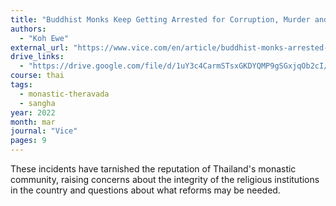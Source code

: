 ```yaml
---
title: "Buddhist Monks Keep Getting Arrested for Corruption, Murder and Drug Trafficking"
authors:
  - "Koh Ewe"
external_url: "https://www.vice.com/en/article/buddhist-monks-arrested-thailand/"
drive_links:
  - "https://drive.google.com/file/d/1uY3c4CarmSTsxGKDYQMP9gSGxjqOb2cI/view?usp=sharing"
course: thai
tags:
  - monastic-theravada
  - sangha
year: 2022
month: mar
journal: "Vice"
pages: 9
---
```


These incidents have tarnished the reputation of Thailand's monastic community, raising concerns about the integrity of the religious institutions in the country and questions about what reforms may be needed.
